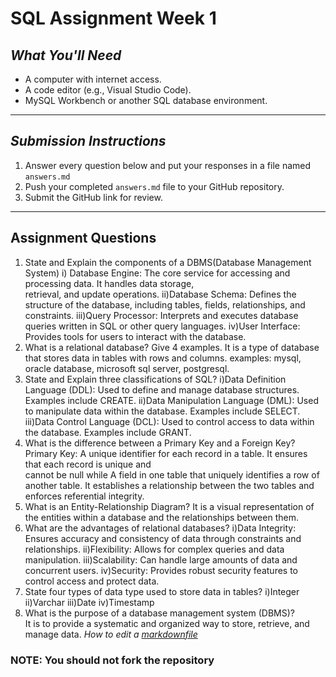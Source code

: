 # SQL Assignment Week 1


## *What You'll Need*
- A computer with internet access.
- A code editor (e.g., Visual Studio Code).
- MySQL Workbench or another SQL database environment.

---



## *Submission Instructions*
1. Answer every question below and put your responses in a file named `answers.md`
2. Push your completed `answers.md` file to your GitHub repository.
3. Submit the GitHub link for review.

---

## **Assignment Questions**

1. State and Explain the components of a DBMS(Database Management System)
    i) Database Engine: The core service for accessing and processing data. It handles data storage,    
    retrieval, and update operations.
  ii)Database Schema: Defines the structure of the database, including tables, fields, relationships, and       
   constraints.
  iii)Query Processor: Interprets and executes database queries written in SQL or other query languages.
   iv)User Interface: Provides tools for users to interact with the database.
2. What is a relational database? Give 4 examples.
   It is a type of database that stores data in tables with rows and columns.
   examples: mysql, oracle database, microsoft sql server, postgresql.
3. State and Explain three classifications of SQL?
   i)Data Definition Language (DDL): Used to define and manage database structures. Examples include CREATE.
   ii)Data Manipulation Language (DML): Used to manipulate data within the database. Examples include SELECT.
   iii)Data Control Language (DCL): Used to control access to data within the database. Examples include GRANT.
4. What is the difference between a Primary Key and a Foreign Key?
    Primary Key: A unique identifier for each record in a table. It ensures that each record is unique and    
    cannot be null while A field in one table that uniquely identifies a row of another table. It establishes a 
    relationship between the two tables and enforces referential integrity.
5. What is an Entity-Relationship Diagram?
   It is a visual representation of the entities within a database and the relationships between them.
6. What are the advantages of relational databases?
   i)Data Integrity: Ensures accuracy and consistency of data through constraints and relationships.
   ii)Flexibility: Allows for complex queries and data manipulation.
   iii)Scalability: Can handle large amounts of data and concurrent users.
   iv)Security: Provides robust security features to control access and protect data.
7. State four types of data type used to store data in tables?
   i)Integer
   ii)Varchar
   iii)Date
   iv)Timestamp
8. What is the purpose of a database management system (DBMS)?  
   It is to provide a systematic and organized way to store, retrieve, and manage data.
*How to edit a [markdownfile](https://www.markdownguide.org/basic-syntax/#headings)*

###  NOTE: You should not fork the repository
